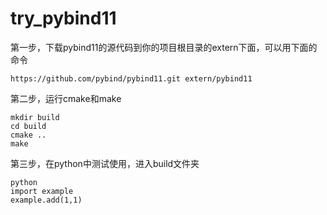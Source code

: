 # try_pybind11

第一步，下载pybind11的源代码到你的项目根目录的extern下面，可以用下面的命令
```
https://github.com/pybind/pybind11.git extern/pybind11
```

第二步，运行cmake和make
```
mkdir build
cd build
cmake ..
make
```

第三步，在python中测试使用，进入build文件夹
```
python
import example
example.add(1,1)
```
